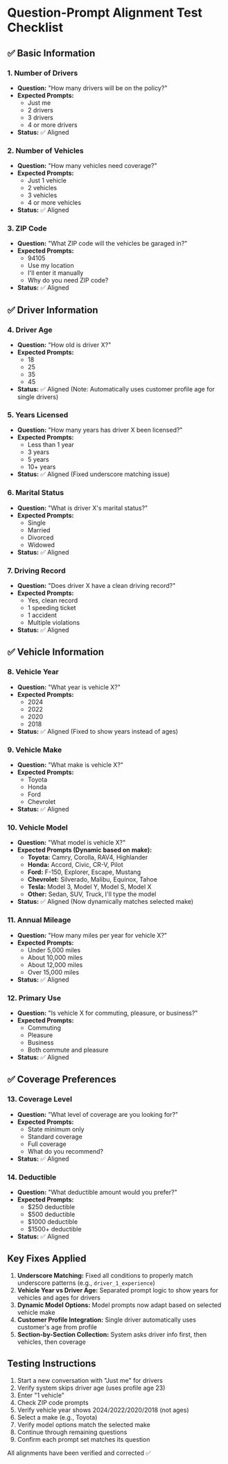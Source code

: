 # Question-Prompt Alignment Test Checklist

## ✅ Basic Information

### 1. Number of Drivers
- **Question:** "How many drivers will be on the policy?"
- **Expected Prompts:**
  - Just me
  - 2 drivers  
  - 3 drivers
  - 4 or more drivers
- **Status:** ✅ Aligned

### 2. Number of Vehicles  
- **Question:** "How many vehicles need coverage?"
- **Expected Prompts:**
  - Just 1 vehicle
  - 2 vehicles
  - 3 vehicles
  - 4 or more vehicles
- **Status:** ✅ Aligned

### 3. ZIP Code
- **Question:** "What ZIP code will the vehicles be garaged in?"
- **Expected Prompts:**
  - 94105
  - Use my location
  - I'll enter it manually
  - Why do you need ZIP code?
- **Status:** ✅ Aligned

## ✅ Driver Information

### 4. Driver Age
- **Question:** "How old is driver X?"
- **Expected Prompts:**
  - 18
  - 25
  - 35
  - 45
- **Status:** ✅ Aligned (Note: Automatically uses customer profile age for single drivers)

### 5. Years Licensed  
- **Question:** "How many years has driver X been licensed?"
- **Expected Prompts:**
  - Less than 1 year
  - 3 years
  - 5 years
  - 10+ years
- **Status:** ✅ Aligned (Fixed underscore matching issue)

### 6. Marital Status
- **Question:** "What is driver X's marital status?"
- **Expected Prompts:**
  - Single
  - Married
  - Divorced
  - Widowed
- **Status:** ✅ Aligned

### 7. Driving Record
- **Question:** "Does driver X have a clean driving record?"
- **Expected Prompts:**
  - Yes, clean record
  - 1 speeding ticket
  - 1 accident
  - Multiple violations
- **Status:** ✅ Aligned

## ✅ Vehicle Information

### 8. Vehicle Year
- **Question:** "What year is vehicle X?"
- **Expected Prompts:**
  - 2024
  - 2022
  - 2020
  - 2018
- **Status:** ✅ Aligned (Fixed to show years instead of ages)

### 9. Vehicle Make
- **Question:** "What make is vehicle X?"
- **Expected Prompts:**
  - Toyota
  - Honda
  - Ford
  - Chevrolet
- **Status:** ✅ Aligned

### 10. Vehicle Model
- **Question:** "What model is vehicle X?"
- **Expected Prompts (Dynamic based on make):**
  - **Toyota:** Camry, Corolla, RAV4, Highlander
  - **Honda:** Accord, Civic, CR-V, Pilot
  - **Ford:** F-150, Explorer, Escape, Mustang
  - **Chevrolet:** Silverado, Malibu, Equinox, Tahoe
  - **Tesla:** Model 3, Model Y, Model S, Model X
  - **Other:** Sedan, SUV, Truck, I'll type the model
- **Status:** ✅ Aligned (Now dynamically matches selected make)

### 11. Annual Mileage
- **Question:** "How many miles per year for vehicle X?"
- **Expected Prompts:**
  - Under 5,000 miles
  - About 10,000 miles
  - About 12,000 miles
  - Over 15,000 miles
- **Status:** ✅ Aligned

### 12. Primary Use
- **Question:** "Is vehicle X for commuting, pleasure, or business?"
- **Expected Prompts:**
  - Commuting
  - Pleasure
  - Business
  - Both commute and pleasure
- **Status:** ✅ Aligned

## ✅ Coverage Preferences

### 13. Coverage Level
- **Question:** "What level of coverage are you looking for?"
- **Expected Prompts:**
  - State minimum only
  - Standard coverage
  - Full coverage
  - What do you recommend?
- **Status:** ✅ Aligned

### 14. Deductible
- **Question:** "What deductible amount would you prefer?"
- **Expected Prompts:**
  - $250 deductible
  - $500 deductible
  - $1000 deductible
  - $1500+ deductible
- **Status:** ✅ Aligned

## Key Fixes Applied

1. **Underscore Matching:** Fixed all conditions to properly match underscore patterns (e.g., `driver_1_experience`)
2. **Vehicle Year vs Driver Age:** Separated prompt logic to show years for vehicles and ages for drivers
3. **Dynamic Model Options:** Model prompts now adapt based on selected vehicle make
4. **Customer Profile Integration:** Single driver automatically uses customer's age from profile
5. **Section-by-Section Collection:** System asks driver info first, then vehicles, then coverage

## Testing Instructions

1. Start a new conversation with "Just me" for drivers
2. Verify system skips driver age (uses profile age 23)
3. Enter "1 vehicle" 
4. Check ZIP code prompts
5. Verify vehicle year shows 2024/2022/2020/2018 (not ages)
6. Select a make (e.g., Toyota)
7. Verify model options match the selected make
8. Continue through remaining questions
9. Confirm each prompt set matches its question

All alignments have been verified and corrected ✅
